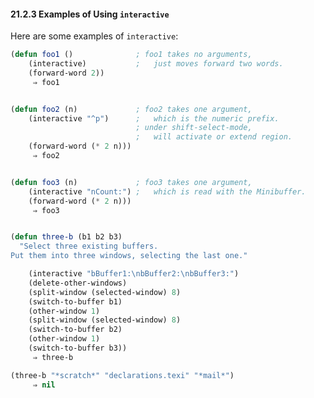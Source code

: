

#### 21.2.3 Examples of Using `interactive`

Here are some examples of `interactive`:

```lisp
(defun foo1 ()              ; foo1 takes no arguments,
    (interactive)           ;   just moves forward two words.
    (forward-word 2))
     ⇒ foo1
```

```lisp
```

```lisp
(defun foo2 (n)             ; foo2 takes one argument,
    (interactive "^p")      ;   which is the numeric prefix.
                            ; under shift-select-mode,
                            ;   will activate or extend region.
    (forward-word (* 2 n)))
     ⇒ foo2
```

```lisp
```

```lisp
(defun foo3 (n)             ; foo3 takes one argument,
    (interactive "nCount:") ;   which is read with the Minibuffer.
    (forward-word (* 2 n)))
     ⇒ foo3
```

```lisp
```

```lisp
(defun three-b (b1 b2 b3)
  "Select three existing buffers.
Put them into three windows, selecting the last one."
```

```lisp
    (interactive "bBuffer1:\nbBuffer2:\nbBuffer3:")
    (delete-other-windows)
    (split-window (selected-window) 8)
    (switch-to-buffer b1)
    (other-window 1)
    (split-window (selected-window) 8)
    (switch-to-buffer b2)
    (other-window 1)
    (switch-to-buffer b3))
     ⇒ three-b
```

```lisp
(three-b "*scratch*" "declarations.texi" "*mail*")
     ⇒ nil
```
